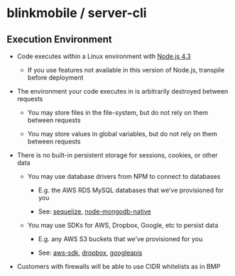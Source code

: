 # blinkmobile / server-cli


## Execution Environment

-   Code executes within a Linux environment with [Node.js 4.3](https://nodejs.org/dist/latest-v4.x/docs/api/)

    -   If you use features not available in this version of Node.js, transpile before deployment


-   The environment your code executes in is arbitrarily destroyed between requests

    -   You may store files in the file-system, but do not rely on them between requests

    -   You may store values in global variables, but do not rely on them between requests


-   There is no built-in persistent storage for sessions, cookies, or other data

    -   You may use database drivers from NPM to connect to databases

        -   E.g. the AWS RDS MySQL databases that we’ve provisioned for you

        -   See: [sequelize](https://github.com/sequelize/sequelize), [node-mongodb-native](https://github.com/mongodb/node-mongodb-native)

    -   You may use SDKs for AWS, Dropbox, Google, etc to persist data

        -   E.g. any AWS S3 buckets that we’ve provisioned for you

        -   See: [aws-sdk](https://github.com/aws/aws-sdk-js), [dropbox](https://github.com/dropbox/dropbox-sdk-js/), [googleapis](https://github.com/google/google-api-nodejs-client)

-   Customers with firewalls will be able to use CIDR whitelists as in BMP
